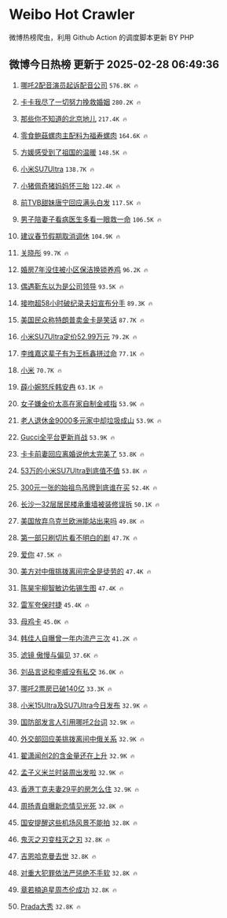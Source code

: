 # Weibo Hot Crawler 



微博热榜爬虫，利用 Github Action 的调度脚本更新 BY PHP 


## 微博今日热榜 更新于 2025-02-28 06:49:36 
1. [哪吒2配音演员起诉配音公司](https://s.weibo.com/weibo?q=%23%E5%93%AA%E5%90%922%E9%85%8D%E9%9F%B3%E6%BC%94%E5%91%98%E8%B5%B7%E8%AF%89%E9%85%8D%E9%9F%B3%E5%85%AC%E5%8F%B8%23&t=31&band_rank=1&Refer=top) `576.8K 🔥` 

1. [卡卡我尽了一切努力挽救婚姻](https://s.weibo.com/weibo?q=%23%E5%8D%A1%E5%8D%A1%E6%88%91%E5%B0%BD%E4%BA%86%E4%B8%80%E5%88%87%E5%8A%AA%E5%8A%9B%E6%8C%BD%E6%95%91%E5%A9%9A%E5%A7%BB%23&t=31&band_rank=2&Refer=top) `280.2K 🔥` 

1. [那些你不知道的北京地儿](https://s.weibo.com/weibo?q=%23%E9%82%A3%E4%BA%9B%E4%BD%A0%E4%B8%8D%E7%9F%A5%E9%81%93%E7%9A%84%E5%8C%97%E4%BA%AC%E5%9C%B0%E5%84%BF%23&t=31&band_rank=3&Refer=top) `217.4K 🔥` 

1. [零食鲍菇螺肉主配料为福寿螺肉](https://s.weibo.com/weibo?q=%23%E9%9B%B6%E9%A3%9F%E9%B2%8D%E8%8F%87%E8%9E%BA%E8%82%89%E4%B8%BB%E9%85%8D%E6%96%99%E4%B8%BA%E7%A6%8F%E5%AF%BF%E8%9E%BA%E8%82%89%23&t=31&band_rank=4&Refer=top) `164.6K 🔥` 

1. [方媛感受到了祖国的温暖](https://s.weibo.com/weibo?q=%23%E6%96%B9%E5%AA%9B%E6%84%9F%E5%8F%97%E5%88%B0%E4%BA%86%E7%A5%96%E5%9B%BD%E7%9A%84%E6%B8%A9%E6%9A%96%23&t=31&band_rank=5&Refer=top) `148.5K 🔥` 

1. [小米SU7Ultra](https://s.weibo.com/weibo?q=%E5%B0%8F%E7%B1%B3SU7Ultra&t=31&band_rank=6&Refer=top) `138.7K 🔥` 

1. [小猪佩奇猪妈妈怀三胎](https://s.weibo.com/weibo?q=%23%E5%B0%8F%E7%8C%AA%E4%BD%A9%E5%A5%87%E7%8C%AA%E5%A6%88%E5%A6%88%E6%80%80%E4%B8%89%E8%83%8E%23&t=31&band_rank=7&Refer=top) `122.4K 🔥` 

1. [前TVB甜妹唐宁回应满头白发](https://s.weibo.com/weibo?q=%23%E5%89%8DTVB%E7%94%9C%E5%A6%B9%E5%94%90%E5%AE%81%E5%9B%9E%E5%BA%94%E6%BB%A1%E5%A4%B4%E7%99%BD%E5%8F%91%23&t=31&band_rank=8&Refer=top) `117.5K 🔥` 

1. [男子陪妻子看病医生多看一眼救一命](https://s.weibo.com/weibo?q=%23%E7%94%B7%E5%AD%90%E9%99%AA%E5%A6%BB%E5%AD%90%E7%9C%8B%E7%97%85%E5%8C%BB%E7%94%9F%E5%A4%9A%E7%9C%8B%E4%B8%80%E7%9C%BC%E6%95%91%E4%B8%80%E5%91%BD%23&t=31&band_rank=9&Refer=top) `106.5K 🔥` 

1. [建议春节假期取消调休](https://s.weibo.com/weibo?q=%23%E5%BB%BA%E8%AE%AE%E6%98%A5%E8%8A%82%E5%81%87%E6%9C%9F%E5%8F%96%E6%B6%88%E8%B0%83%E4%BC%91%23&t=31&band_rank=10&Refer=top) `104.9K 🔥` 

1. [关晓彤](https://s.weibo.com/weibo?q=%E5%85%B3%E6%99%93%E5%BD%A4&t=31&band_rank=11&Refer=top) `99.7K 🔥` 

1. [婚房7年没住被小区保洁换锁养鸡](https://s.weibo.com/weibo?q=%23%E5%A9%9A%E6%88%BF7%E5%B9%B4%E6%B2%A1%E4%BD%8F%E8%A2%AB%E5%B0%8F%E5%8C%BA%E4%BF%9D%E6%B4%81%E6%8D%A2%E9%94%81%E5%85%BB%E9%B8%A1%23&t=31&band_rank=12&Refer=top) `96.2K 🔥` 

1. [偶遇靳东以为是公司领导](https://s.weibo.com/weibo?q=%23%E5%81%B6%E9%81%87%E9%9D%B3%E4%B8%9C%E4%BB%A5%E4%B8%BA%E6%98%AF%E5%85%AC%E5%8F%B8%E9%A2%86%E5%AF%BC%23&t=31&band_rank=13&Refer=top) `93.5K 🔥` 

1. [接吻超58小时破纪录夫妇宣布分手](https://s.weibo.com/weibo?q=%23%E6%8E%A5%E5%90%BB%E8%B6%8558%E5%B0%8F%E6%97%B6%E7%A0%B4%E7%BA%AA%E5%BD%95%E5%A4%AB%E5%A6%87%E5%AE%A3%E5%B8%83%E5%88%86%E6%89%8B%23&t=31&band_rank=14&Refer=top) `89.3K 🔥` 

1. [美国民众称特朗普卖金卡是笑话](https://s.weibo.com/weibo?q=%23%E7%BE%8E%E5%9B%BD%E6%B0%91%E4%BC%97%E7%A7%B0%E7%89%B9%E6%9C%97%E6%99%AE%E5%8D%96%E9%87%91%E5%8D%A1%E6%98%AF%E7%AC%91%E8%AF%9D%23&t=31&band_rank=15&Refer=top) `87.7K 🔥` 

1. [小米SU7Ultra定价52.99万元](https://s.weibo.com/weibo?q=%23%E5%B0%8F%E7%B1%B3SU7Ultra%E5%AE%9A%E4%BB%B752.99%E4%B8%87%E5%85%83%23&t=31&band_rank=16&Refer=top) `79.2K 🔥` 

1. [李维嘉这辈子有为王栎鑫拼过命](https://s.weibo.com/weibo?q=%E6%9D%8E%E7%BB%B4%E5%98%89%E8%BF%99%E8%BE%88%E5%AD%90%E6%9C%89%E4%B8%BA%E7%8E%8B%E6%A0%8E%E9%91%AB%E6%8B%BC%E8%BF%87%E5%91%BD&t=31&band_rank=17&Refer=top) `77.1K 🔥` 

1. [小米](https://s.weibo.com/weibo?q=%E5%B0%8F%E7%B1%B3&t=31&band_rank=18&Refer=top) `70.7K 🔥` 

1. [薛小婉怒斥韩安冉](https://s.weibo.com/weibo?q=%23%E8%96%9B%E5%B0%8F%E5%A9%89%E6%80%92%E6%96%A5%E9%9F%A9%E5%AE%89%E5%86%89%23&t=31&band_rank=19&Refer=top) `63.1K 🔥` 

1. [女子嫌金价太高在家自制金戒指](https://s.weibo.com/weibo?q=%23%E5%A5%B3%E5%AD%90%E5%AB%8C%E9%87%91%E4%BB%B7%E5%A4%AA%E9%AB%98%E5%9C%A8%E5%AE%B6%E8%87%AA%E5%88%B6%E9%87%91%E6%88%92%E6%8C%87%23&t=31&band_rank=20&Refer=top) `53.9K 🔥` 

1. [老人退休金9000多元家中却垃圾成山](https://s.weibo.com/weibo?q=%23%E8%80%81%E4%BA%BA%E9%80%80%E4%BC%91%E9%87%919000%E5%A4%9A%E5%85%83%E5%AE%B6%E4%B8%AD%E5%8D%B4%E5%9E%83%E5%9C%BE%E6%88%90%E5%B1%B1%23&t=31&band_rank=21&Refer=top) `53.9K 🔥` 

1. [Gucci全平台更新肖战](https://s.weibo.com/weibo?q=%23Gucci%E5%85%A8%E5%B9%B3%E5%8F%B0%E6%9B%B4%E6%96%B0%E8%82%96%E6%88%98%23&t=31&band_rank=22&Refer=top) `53.9K 🔥` 

1. [卡卡前妻回应离婚说他太完美了](https://s.weibo.com/weibo?q=%23%E5%8D%A1%E5%8D%A1%E5%89%8D%E5%A6%BB%E5%9B%9E%E5%BA%94%E7%A6%BB%E5%A9%9A%E8%AF%B4%E4%BB%96%E5%A4%AA%E5%AE%8C%E7%BE%8E%E4%BA%86%23&t=31&band_rank=23&Refer=top) `53.8K 🔥` 

1. [53万的小米SU7Ultra到底值不值](https://s.weibo.com/weibo?q=%2353%E4%B8%87%E7%9A%84%E5%B0%8F%E7%B1%B3SU7Ultra%E5%88%B0%E5%BA%95%E5%80%BC%E4%B8%8D%E5%80%BC%23&t=31&band_rank=24&Refer=top) `53.8K 🔥` 

1. [300元一张的始祖鸟吊牌到底谁在买](https://s.weibo.com/weibo?q=%23300%E5%85%83%E4%B8%80%E5%BC%A0%E7%9A%84%E5%A7%8B%E7%A5%96%E9%B8%9F%E5%90%8A%E7%89%8C%E5%88%B0%E5%BA%95%E8%B0%81%E5%9C%A8%E4%B9%B0%23&t=31&band_rank=25&Refer=top) `52.4K 🔥` 

1. [长沙一32层居民楼承重墙被装修误拆](https://s.weibo.com/weibo?q=%23%E9%95%BF%E6%B2%99%E4%B8%8032%E5%B1%82%E5%B1%85%E6%B0%91%E6%A5%BC%E6%89%BF%E9%87%8D%E5%A2%99%E8%A2%AB%E8%A3%85%E4%BF%AE%E8%AF%AF%E6%8B%86%23&t=31&band_rank=26&Refer=top) `50.1K 🔥` 

1. [美国放弃乌克兰欧洲能站出来吗](https://s.weibo.com/weibo?q=%23%E7%BE%8E%E5%9B%BD%E6%94%BE%E5%BC%83%E4%B9%8C%E5%85%8B%E5%85%B0%E6%AC%A7%E6%B4%B2%E8%83%BD%E7%AB%99%E5%87%BA%E6%9D%A5%E5%90%97%23&t=31&band_rank=27&Refer=top) `49.8K 🔥` 

1. [第一部只刷切片看不明白的剧](https://s.weibo.com/weibo?q=%E7%AC%AC%E4%B8%80%E9%83%A8%E5%8F%AA%E5%88%B7%E5%88%87%E7%89%87%E7%9C%8B%E4%B8%8D%E6%98%8E%E7%99%BD%E7%9A%84%E5%89%A7&t=31&band_rank=28&Refer=top) `47.7K 🔥` 

1. [爱你](https://s.weibo.com/weibo?q=%23%E7%88%B1%E4%BD%A0%23&t=31&band_rank=29&Refer=top) `47.5K 🔥` 

1. [美方对中俄挑拨离间完全是徒劳的](https://s.weibo.com/weibo?q=%23%E7%BE%8E%E6%96%B9%E5%AF%B9%E4%B8%AD%E4%BF%84%E6%8C%91%E6%8B%A8%E7%A6%BB%E9%97%B4%E5%AE%8C%E5%85%A8%E6%98%AF%E5%BE%92%E5%8A%B3%E7%9A%84%23&t=31&band_rank=30&Refer=top) `47.4K 🔥` 

1. [陈昊宇柳智敏边佑锡生图](https://s.weibo.com/weibo?q=%23%E9%99%88%E6%98%8A%E5%AE%87%E6%9F%B3%E6%99%BA%E6%95%8F%E8%BE%B9%E4%BD%91%E9%94%A1%E7%94%9F%E5%9B%BE%23&t=31&band_rank=31&Refer=top) `47.4K 🔥` 

1. [雷军夸保时捷](https://s.weibo.com/weibo?q=%23%E9%9B%B7%E5%86%9B%E5%A4%B8%E4%BF%9D%E6%97%B6%E6%8D%B7%23&t=31&band_rank=32&Refer=top) `45.4K 🔥` 

1. [母鸡卡](https://s.weibo.com/weibo?q=%E6%AF%8D%E9%B8%A1%E5%8D%A1&t=31&band_rank=33&Refer=top) `45.0K 🔥` 

1. [韩佳人自曝曾一年内流产三次](https://s.weibo.com/weibo?q=%23%E9%9F%A9%E4%BD%B3%E4%BA%BA%E8%87%AA%E6%9B%9D%E6%9B%BE%E4%B8%80%E5%B9%B4%E5%86%85%E6%B5%81%E4%BA%A7%E4%B8%89%E6%AC%A1%23&t=31&band_rank=34&Refer=top) `41.2K 🔥` 

1. [滤镜 傲慢与偏见](https://s.weibo.com/weibo?q=%E6%BB%A4%E9%95%9C%20%E5%82%B2%E6%85%A2%E4%B8%8E%E5%81%8F%E8%A7%81&t=31&band_rank=35&Refer=top) `37.6K 🔥` 

1. [刘品言说和李威没有私交](https://s.weibo.com/weibo?q=%23%E5%88%98%E5%93%81%E8%A8%80%E8%AF%B4%E5%92%8C%E6%9D%8E%E5%A8%81%E6%B2%A1%E6%9C%89%E7%A7%81%E4%BA%A4%23&t=31&band_rank=36&Refer=top) `36.0K 🔥` 

1. [哪吒2票房已破140亿](https://s.weibo.com/weibo?q=%23%E5%93%AA%E5%90%922%E7%A5%A8%E6%88%BF%E5%B7%B2%E7%A0%B4140%E4%BA%BF%23&t=31&band_rank=37&Refer=top) `33.3K 🔥` 

1. [小米15Ultra及SU7Ultra今日发布](https://s.weibo.com/weibo?q=%E5%B0%8F%E7%B1%B315Ultra%E5%8F%8ASU7Ultra%E4%BB%8A%E6%97%A5%E5%8F%91%E5%B8%83&t=31&band_rank=38&Refer=top) `32.9K 🔥` 

1. [国防部发言人引用哪吒2台词](https://s.weibo.com/weibo?q=%23%E5%9B%BD%E9%98%B2%E9%83%A8%E5%8F%91%E8%A8%80%E4%BA%BA%E5%BC%95%E7%94%A8%E5%93%AA%E5%90%922%E5%8F%B0%E8%AF%8D%23&t=31&band_rank=39&Refer=top) `32.9K 🔥` 

1. [外交部回应美挑拨离间中俄关系](https://s.weibo.com/weibo?q=%23%E5%A4%96%E4%BA%A4%E9%83%A8%E5%9B%9E%E5%BA%94%E7%BE%8E%E6%8C%91%E6%8B%A8%E7%A6%BB%E9%97%B4%E4%B8%AD%E4%BF%84%E5%85%B3%E7%B3%BB%23&t=31&band_rank=40&Refer=top) `32.9K 🔥` 

1. [翟潇闻创2的含金量还在上升](https://s.weibo.com/weibo?q=%23%E7%BF%9F%E6%BD%87%E9%97%BB%E5%88%9B2%E7%9A%84%E5%90%AB%E9%87%91%E9%87%8F%E8%BF%98%E5%9C%A8%E4%B8%8A%E5%8D%87%23&t=31&band_rank=41&Refer=top) `32.9K 🔥` 

1. [孟子义米兰时装周出发啦](https://s.weibo.com/weibo?q=%23%E5%AD%9F%E5%AD%90%E4%B9%89%E7%B1%B3%E5%85%B0%E6%97%B6%E8%A3%85%E5%91%A8%E5%87%BA%E5%8F%91%E5%95%A6%23&t=31&band_rank=42&Refer=top) `32.9K 🔥` 

1. [香港丁克夫妻29平的房怎么住](https://s.weibo.com/weibo?q=%E9%A6%99%E6%B8%AF%E4%B8%81%E5%85%8B%E5%A4%AB%E5%A6%BB29%E5%B9%B3%E7%9A%84%E6%88%BF%E6%80%8E%E4%B9%88%E4%BD%8F&t=31&band_rank=43&Refer=top) `32.9K 🔥` 

1. [周扬青自曝新恋情见光死](https://s.weibo.com/weibo?q=%23%E5%91%A8%E6%89%AC%E9%9D%92%E8%87%AA%E6%9B%9D%E6%96%B0%E6%81%8B%E6%83%85%E8%A7%81%E5%85%89%E6%AD%BB%23&t=31&band_rank=44&Refer=top) `32.8K 🔥` 

1. [国安提醒这些机场风景不能拍](https://s.weibo.com/weibo?q=%23%E5%9B%BD%E5%AE%89%E6%8F%90%E9%86%92%E8%BF%99%E4%BA%9B%E6%9C%BA%E5%9C%BA%E9%A3%8E%E6%99%AF%E4%B8%8D%E8%83%BD%E6%8B%8D%23&t=31&band_rank=45&Refer=top) `32.8K 🔥` 

1. [鬼灭之刃变柱灭之刃](https://s.weibo.com/weibo?q=%E9%AC%BC%E7%81%AD%E4%B9%8B%E5%88%83%E5%8F%98%E6%9F%B1%E7%81%AD%E4%B9%8B%E5%88%83&t=31&band_rank=46&Refer=top) `32.8K 🔥` 

1. [吉恩哈克曼去世](https://s.weibo.com/weibo?q=%23%E5%90%89%E6%81%A9%E5%93%88%E5%85%8B%E6%9B%BC%E5%8E%BB%E4%B8%96%23&t=31&band_rank=47&Refer=top) `32.8K 🔥` 

1. [对重大犯罪依法严惩绝不手软](https://s.weibo.com/weibo?q=%23%E5%AF%B9%E9%87%8D%E5%A4%A7%E7%8A%AF%E7%BD%AA%E4%BE%9D%E6%B3%95%E4%B8%A5%E6%83%A9%E7%BB%9D%E4%B8%8D%E6%89%8B%E8%BD%AF%23&t=31&band_rank=48&Refer=top) `32.8K 🔥` 

1. [章若楠追星周杰伦成功](https://s.weibo.com/weibo?q=%E7%AB%A0%E8%8B%A5%E6%A5%A0%E8%BF%BD%E6%98%9F%E5%91%A8%E6%9D%B0%E4%BC%A6%E6%88%90%E5%8A%9F&t=31&band_rank=49&Refer=top) `32.8K 🔥` 

1. [Prada大秀](https://s.weibo.com/weibo?q=%23Prada%E5%A4%A7%E7%A7%80%23&t=31&band_rank=50&Refer=top) `32.8K 🔥` 

